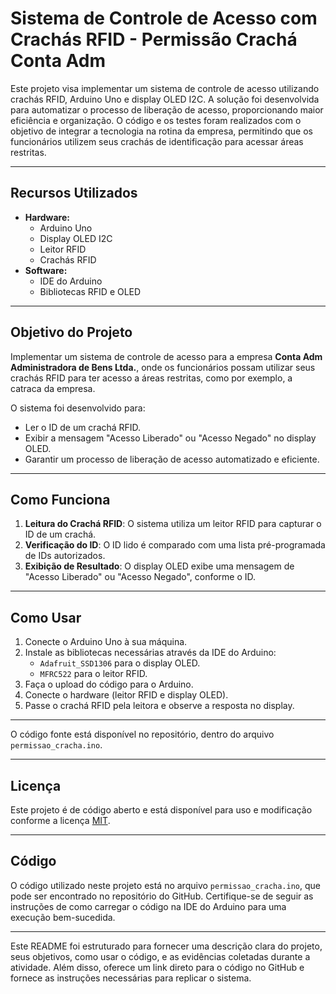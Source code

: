 # **Sistema de Controle de Acesso com Crachás RFID - Permissão Crachá Conta Adm**

Este projeto visa implementar um sistema de controle de acesso utilizando crachás RFID, Arduino Uno e display OLED I2C. A solução foi desenvolvida para automatizar o processo de liberação de acesso, proporcionando maior eficiência e organização. O código e os testes foram realizados com o objetivo de integrar a tecnologia na rotina da empresa, permitindo que os funcionários utilizem seus crachás de identificação para acessar áreas restritas.

---

## **Recursos Utilizados**

- **Hardware:**
  - Arduino Uno
  - Display OLED I2C
  - Leitor RFID
  - Crachás RFID
- **Software:**
  - IDE do Arduino
  - Bibliotecas RFID e OLED

---

## **Objetivo do Projeto**

Implementar um sistema de controle de acesso para a empresa **Conta Adm Administradora de Bens Ltda.**, onde os funcionários possam utilizar seus crachás RFID para ter acesso a áreas restritas, como por exemplo, a catraca da empresa.

O sistema foi desenvolvido para:
- Ler o ID de um crachá RFID.
- Exibir a mensagem "Acesso Liberado" ou "Acesso Negado" no display OLED.
- Garantir um processo de liberação de acesso automatizado e eficiente.

---

## **Como Funciona**

1. **Leitura do Crachá RFID**: O sistema utiliza um leitor RFID para capturar o ID de um crachá.
2. **Verificação do ID**: O ID lido é comparado com uma lista pré-programada de IDs autorizados.
3. **Exibição de Resultado**: O display OLED exibe uma mensagem de "Acesso Liberado" ou "Acesso Negado", conforme o ID.

---

## **Como Usar**

1. Conecte o Arduino Uno à sua máquina.
2. Instale as bibliotecas necessárias através da IDE do Arduino:
   - `Adafruit_SSD1306` para o display OLED.
   - `MFRC522` para o leitor RFID.
3. Faça o upload do código para o Arduino.
4. Conecte o hardware (leitor RFID e display OLED).
5. Passe o crachá RFID pela leitora e observe a resposta no display.

---

O código fonte está disponível no repositório, dentro do arquivo `permissao_cracha.ino`.


---

## **Licença**

Este projeto é de código aberto e está disponível para uso e modificação conforme a licença [MIT](https://opensource.org/licenses/MIT).

---

## **Código**

O código utilizado neste projeto está no arquivo `permissao_cracha.ino`, que pode ser encontrado no repositório do GitHub. Certifique-se de seguir as instruções de como carregar o código na IDE do Arduino para uma execução bem-sucedida.

---

Este README foi estruturado para fornecer uma descrição clara do projeto, seus objetivos, como usar o código, e as evidências coletadas durante a atividade. Além disso, oferece um link direto para o código no GitHub e fornece as instruções necessárias para replicar o sistema.
